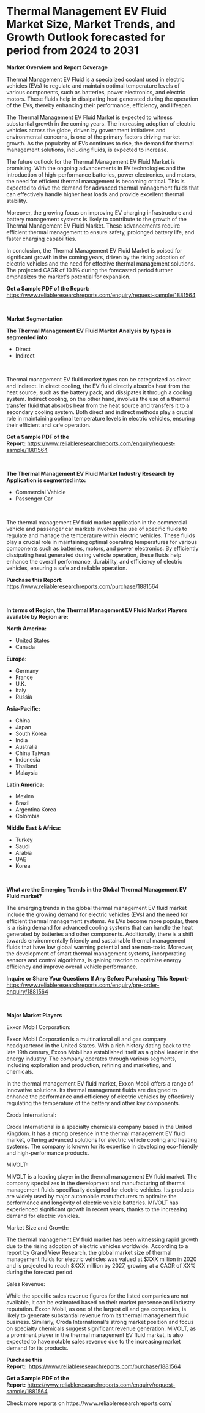 <p><h1>Thermal Management EV Fluid Market Size, Market Trends, and Growth Outlook forecasted for period from 2024 to 2031</h1></p><p><strong>Market Overview and Report Coverage</strong></p>
<p><p>Thermal Management EV Fluid is a specialized coolant used in electric vehicles (EVs) to regulate and maintain optimal temperature levels of various components, such as batteries, power electronics, and electric motors. These fluids help in dissipating heat generated during the operation of the EVs, thereby enhancing their performance, efficiency, and lifespan.</p><p>The Thermal Management EV Fluid Market is expected to witness substantial growth in the coming years. The increasing adoption of electric vehicles across the globe, driven by government initiatives and environmental concerns, is one of the primary factors driving market growth. As the popularity of EVs continues to rise, the demand for thermal management solutions, including fluids, is expected to increase.</p><p>The future outlook for the Thermal Management EV Fluid Market is promising. With the ongoing advancements in EV technologies and the introduction of high-performance batteries, power electronics, and motors, the need for efficient thermal management is becoming critical. This is expected to drive the demand for advanced thermal management fluids that can effectively handle higher heat loads and provide excellent thermal stability.</p><p>Moreover, the growing focus on improving EV charging infrastructure and battery management systems is likely to contribute to the growth of the Thermal Management EV Fluid Market. These advancements require efficient thermal management to ensure safety, prolonged battery life, and faster charging capabilities.</p><p>In conclusion, the Thermal Management EV Fluid Market is poised for significant growth in the coming years, driven by the rising adoption of electric vehicles and the need for effective thermal management solutions. The projected CAGR of 10.1% during the forecasted period further emphasizes the market's potential for expansion.</p></p>
<p><strong>Get a Sample PDF of the Report:</strong> <a href="https://www.reliableresearchreports.com/enquiry/request-sample/1881564">https://www.reliableresearchreports.com/enquiry/request-sample/1881564</a></p>
<p>&nbsp;</p>
<p><strong>Market Segmentation</strong></p>
<p><strong>The Thermal Management EV Fluid Market Analysis by types is segmented into:</strong></p>
<p><ul><li>Direct</li><li>Indirect</li></ul></p>
<p>&nbsp;</p>
<p><p>Thermal management EV fluid market types can be categorized as direct and indirect. In direct cooling, the EV fluid directly absorbs heat from the heat source, such as the battery pack, and dissipates it through a cooling system. Indirect cooling, on the other hand, involves the use of a thermal transfer fluid that absorbs heat from the heat source and transfers it to a secondary cooling system. Both direct and indirect methods play a crucial role in maintaining optimal temperature levels in electric vehicles, ensuring their efficient and safe operation.</p></p>
<p><strong>Get a Sample PDF of the Report:</strong>&nbsp;<a href="https://www.reliableresearchreports.com/enquiry/request-sample/1881564">https://www.reliableresearchreports.com/enquiry/request-sample/1881564</a></p>
<p>&nbsp;</p>
<p><strong>The Thermal Management EV Fluid Market Industry Research by Application is segmented into:</strong></p>
<p><ul><li>Commercial Vehicle</li><li>Passenger Car</li></ul></p>
<p>&nbsp;</p>
<p><p>The thermal management EV fluid market application in the commercial vehicle and passenger car markets involves the use of specific fluids to regulate and manage the temperature within electric vehicles. These fluids play a crucial role in maintaining optimal operating temperatures for various components such as batteries, motors, and power electronics. By efficiently dissipating heat generated during vehicle operation, these fluids help enhance the overall performance, durability, and efficiency of electric vehicles, ensuring a safe and reliable operation.</p></p>
<p><strong>Purchase this Report:</strong>&nbsp; <a href="https://www.reliableresearchreports.com/purchase/1881564">https://www.reliableresearchreports.com/purchase/1881564</a></p>
<p>&nbsp;</p>
<p><strong>In terms of Region, the Thermal Management EV Fluid Market Players available by Region are:</strong></p>
<p>
    <p> <strong> North America: </strong>
        <ul>
            <li>United States</li>
            <li>Canada</li>
        </ul>
        </p> 
    <p> <strong> Europe: </strong>
        <ul>
            <li>Germany</li>
            <li>France</li>
            <li>U.K.</li>
            <li>Italy</li>
            <li>Russia</li>
        </ul>
        </p> 
    <p> <strong> Asia-Pacific: </strong>
        <ul>
            <li>China</li>
            <li>Japan</li>
            <li>South Korea</li>
            <li>India</li>
            <li>Australia</li>
            <li>China Taiwan</li>
            <li>Indonesia</li>
            <li>Thailand</li>
            <li>Malaysia</li>
        </ul>
        </p> 
    <p> <strong> Latin America: </strong>
        <ul>
            <li>Mexico</li>
            <li>Brazil</li>
            <li>Argentina Korea</li>
            <li>Colombia</li>
        </ul>
        </p> 
    <p> <strong> Middle East & Africa: </strong>
        <ul>
            <li>Turkey</li>
            <li>Saudi</li>
            <li>Arabia</li>
            <li>UAE</li>
            <li>Korea</li>
        </ul>
    </p>
    </p>
<p>&nbsp;</p>
<p><strong>What are the Emerging Trends in the Global Thermal Management EV Fluid market?</strong></p>
<p><p>The emerging trends in the global thermal management EV fluid market include the growing demand for electric vehicles (EVs) and the need for efficient thermal management systems. As EVs become more popular, there is a rising demand for advanced cooling systems that can handle the heat generated by batteries and other components. Additionally, there is a shift towards environmentally friendly and sustainable thermal management fluids that have low global warming potential and are non-toxic. Moreover, the development of smart thermal management systems, incorporating sensors and control algorithms, is gaining traction to optimize energy efficiency and improve overall vehicle performance.</p></p>
<p><strong>Inquire or Share Your Questions If Any Before Purchasing This Report</strong>- <a href="https://www.reliableresearchreports.com/enquiry/pre-order-enquiry/1881564">https://www.reliableresearchreports.com/enquiry/pre-order-enquiry/1881564</a></p>
<p>&nbsp;</p>
<p><strong>Major Market Players</strong></p>
<p><p>Exxon Mobil Corporation:</p><p>Exxon Mobil Corporation is a multinational oil and gas company headquartered in the United States. With a rich history dating back to the late 19th century, Exxon Mobil has established itself as a global leader in the energy industry. The company operates through various segments, including exploration and production, refining and marketing, and chemicals. </p><p>In the thermal management EV fluid market, Exxon Mobil offers a range of innovative solutions. Its thermal management fluids are designed to enhance the performance and efficiency of electric vehicles by effectively regulating the temperature of the battery and other key components. </p><p>Croda International:</p><p>Croda International is a specialty chemicals company based in the United Kingdom. It has a strong presence in the thermal management EV fluid market, offering advanced solutions for electric vehicle cooling and heating systems. The company is known for its expertise in developing eco-friendly and high-performance products. </p><p>MIVOLT:</p><p>MIVOLT is a leading player in the thermal management EV fluid market. The company specializes in the development and manufacturing of thermal management fluids specifically designed for electric vehicles. Its products are widely used by major automobile manufacturers to optimize the performance and longevity of electric vehicle batteries. MIVOLT has experienced significant growth in recent years, thanks to the increasing demand for electric vehicles. </p><p>Market Size and Growth:</p><p>The thermal management EV fluid market has been witnessing rapid growth due to the rising adoption of electric vehicles worldwide. According to a report by Grand View Research, the global market size of thermal management fluids for electric vehicles was valued at $XXX million in 2020 and is projected to reach $XXX million by 2027, growing at a CAGR of XX% during the forecast period.</p><p>Sales Revenue:</p><p>While the specific sales revenue figures for the listed companies are not available, it can be estimated based on their market presence and industry reputation. Exxon Mobil, as one of the largest oil and gas companies, is likely to generate substantial revenue from its thermal management fluid business. Similarly, Croda International's strong market position and focus on specialty chemicals suggest significant revenue generation. MIVOLT, as a prominent player in the thermal management EV fluid market, is also expected to have notable sales revenue due to the increasing market demand for its products.</p></p>
<p><strong>Purchase this Report:</strong>&nbsp;&nbsp;<a href="https://www.reliableresearchreports.com/purchase/1881564">https://www.reliableresearchreports.com/purchase/1881564</a></p>
<p></p>
<p><strong>Get a Sample PDF of the Report:</strong>&nbsp;<a href="https://www.reliableresearchreports.com/enquiry/request-sample/1881564">https://www.reliableresearchreports.com/enquiry/request-sample/1881564</a></p>
<p>Check more reports on https://www.reliableresearchreports.com/</p>